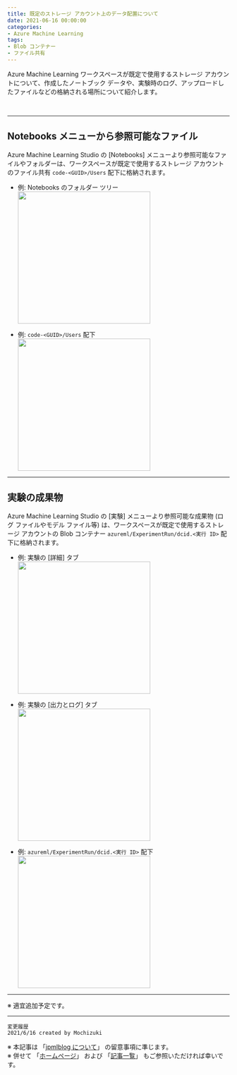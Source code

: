 ```yaml
---
title: 既定のストレージ アカウント上のデータ配置について
date: 2021-06-16 00:00:00
categories:
- Azure Machine Learning
tags:
- Blob コンテナー
- ファイル共有
---
```

Azure Machine Learning ワークスペースが既定で使用するストレージ アカウントについて、作成したノートブック データや、実験時のログ、アップロードしたファイルなどの格納される場所について紹介します。  
<!-- more -->
<br>

***
## Notebooks メニューから参照可能なファイル
Azure Machine Learning Studio の [Notebooks] メニューより参照可能なファイルやフォルダーは、ワークスペースが既定で使用するストレージ アカウントのファイル共有 `code-<GUID>/Users` 配下に格納されます。  

- 例: Notebooks のフォルダー ツリー  
<img src="https://jpmlblog.github.io/images/AML-data-location/AML-UI-notebooks.png" width=300px align="left"><br clear="left">  

- 例: `code-<GUID>/Users` 配下  
<img src="https://jpmlblog.github.io/images/AML-data-location/AML-Fileshare-code.png" width=300px align="left"><br clear="left">  

---
## 実験の成果物
Azure Machine Learning Studio の [実験] メニューより参照可能な成果物 (ログ ファイルやモデル ファイル等) は、ワークスペースが既定で使用するストレージ アカウントの Blob コンテナー `azureml/ExperimentRun/dcid.<実行 ID>` 配下に格納されます。  

- 例: 実験の [詳細] タブ    
<img src="https://jpmlblog.github.io/images/AML-data-location/AML-UI-experiment-detail.png" width=300px align="left"><br clear="left">  

- 例: 実験の [出力とログ] タブ  
<img src="https://jpmlblog.github.io\images\AML-data-location\AML-UI-experiment-output.png" width=300px align="left"><br clear="left">  

- 例: `azureml/ExperimentRun/dcid.<実行 ID>` 配下  
<img src="https://jpmlblog.github.io\images\AML-data-location\AML-Blob-experimentrun.png" width=300px align="left"><br clear="left">  

---

※ 適宜追加予定です。



***
`変更履歴`  
`2021/6/16 created by Mochizuki`

※ 本記事は 「[jpmlblog について](https://jpmlblog.github.io/blog/2020/01/01/about-jpmlblog/)」 の留意事項に準じます。  
※ 併せて 「[ホームページ](https://jpmlblog.github.io/blog/)」 および 「[記事一覧](https://jpmlblog.github.io/blog/archives/)」 もご参照いただければ幸いです。  